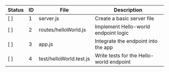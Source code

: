| Status | ID  | File                  | Description                            |
|--------|-----|-----------------------|----------------------------------------|
| [ ]    | 1   | server.js             | Create a basic server file             |
| [ ]    | 2   | routes/helloWorld.js  | Implement Hello-world endpoint logic   |
| [ ]    | 3   | app.js                | Integrate the endpoint into the app    |
| [ ]    | 4   | test/helloWorld.test.js| Write tests for the Hello-world endpoint |
